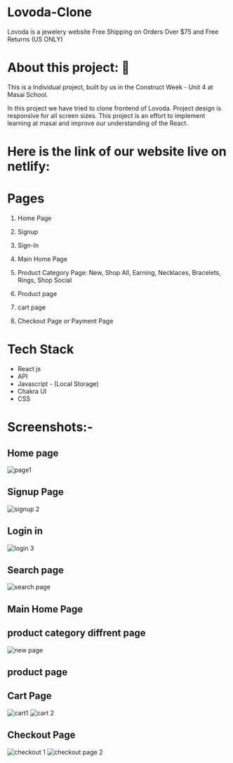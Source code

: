  # Lovoda-Clone
 Lovoda is a jewelery website Free Shipping on Orders Over $75 and Free Returns (US ONLY)
 
 
# About this project: 🙌
This is a Individual project, built by us in the Construct Week - Unit 4 at Masai School.

In this project we have tried to clone frontend of Lovoda. Project design is responsive
for all screen sizes. This project is an effort to implement learning at masai and
improve our understanding of the React.

 # Here is the link of our website live on netlify:
 
 
 
 # Pages 
1. Home Page
2. Signup
3. Sign-In
4. Main Home Page
5. Product Category Page:
New,
Shop All,
Earning,
Necklaces,
Bracelets,
Rings,
Shop Social

6. Product page
7. cart page
8. Checkout Page or Payment Page

# Tech Stack
* React js
* API
* Javascript - (Local Storage)
* Chakra UI
* CSS
# Screenshots:-

## Home page 
![page1](https://user-images.githubusercontent.com/92791586/187015864-8c1f7b54-defd-4d0a-8095-0eec10cc67f8.PNG)

 


 
## Signup Page
![signup 2](https://user-images.githubusercontent.com/92791586/187015912-fbb9953f-d16d-49ef-97f2-92f95710c3ba.PNG)
  
## Login in
 ![login 3](https://user-images.githubusercontent.com/92791586/187015903-0a804c25-b2f3-4e50-808c-3ad57c038f2b.PNG)
 
## Search page
![search page](https://user-images.githubusercontent.com/92791586/187015914-a94fd449-4fbf-4497-84a9-d790cdd53d16.PNG)


## Main Home Page
   
## product category diffrent page
 
![new page](https://user-images.githubusercontent.com/92791586/187015876-143019b0-481f-4b1e-a87e-16f38b4ec361.PNG)
 
 
## product page
 
## Cart Page
![cart1](https://user-images.githubusercontent.com/92791586/187015882-4c5d7b2d-3225-4a94-8f85-b0f5dc397fb9.PNG)
![cart 2](https://user-images.githubusercontent.com/92791586/187015883-1531c825-86f3-4b39-ac8a-48fee139d6ed.PNG)
  
## Checkout Page
![checkout 1](https://user-images.githubusercontent.com/92791586/187015887-a2992fdc-581c-425d-84c2-718341c5dfe1.PNG)
![checkout page 2](https://user-images.githubusercontent.com/92791586/187015895-58beacbc-7463-4cdf-b9db-d9714d4f85cb.PNG)

 
 
 

